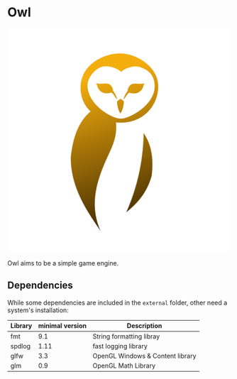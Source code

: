 # Owl

![](res/logo/logo_owl.png)

Owl aims to be a simple game engine.

## Dependencies

While some dependencies are included in the `external` folder, other need a system's installation:

  | Library       | minimal version | Description                      |
  |---------------|-----------------|----------------------------------|
  | fmt           | 9.1             | String formatting libray         |
  | spdlog        | 1.11            | fast logging library             |
  | glfw          | 3.3             | OpenGL Windows & Content library |
  | glm           | 0.9             | OpenGL Math Library              |



